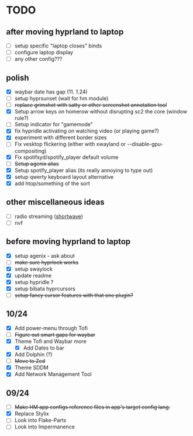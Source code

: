 # TODO

## after moving hyprland to laptop

- [ ] setup specific "laptop closes" binds
- [ ] configure laptop display
- [ ] any other config???

## polish

- [x] waybar date has gap (11. 1.24)
- [ ] setup hyprsunset (wait for hm module)
- [ ] ~~replace grimshot with satty or other screenshot annotation tool~~
- [x] Setup arrow keys on homerow without disrupting sc2 the core (window rule?)
- [ ] Setup indicator for "gamemode"
- [x] fix hypridle activating on watching video (or playing game?)
- [x] experiment with different border sizes
- [ ] Fix vesktop flickering (either with xwayland or --disable-gpu-compositing)
- [x] Fix spotifsyd/spotify_player default volume
- [ ] ~~Setup agenix alias~~
- [x] Setup spotify_player alias (its really annoying to type out)
- [x] setup qwerty keyboard layout alternative
- [x] add htop/something of the sort

## other miscellaneous ideas

- [ ] radio streaming ([shortwave](https://www.youtube.com/watch?v=Fnei-yR44UM))
- [ ] nvf

## before moving hyprland to laptop

- [x] setup agenix - ask about
- [ ] ~~make sure hyprlock works~~
- [x] setup swaylock
- [x] update readme
- [x] setup hypridle ?
- [x] setup bibata hyprcursors
- [ ] ~~setup fancy cursor features with that one plugin?~~

## 10/24

- [x] Add power-menu through Tofi
- [ ] ~~Figure out smart gaps for waybar~~
- [x] Theme Tofi and Waybar more
  - [x] Add Dates to bar
- [x] Add Dolphin (?)
- [ ] ~~Move to Zed~~
- [x] Theme SDDM
- [x] Add Network Management Tool

## 09/24

- [ ] ~~Make HM app configs reference files in app's target config lang.~~
- [x] Replace Stylix
- [ ] Look into Flake-Parts
- [ ] Look into Impermanence
